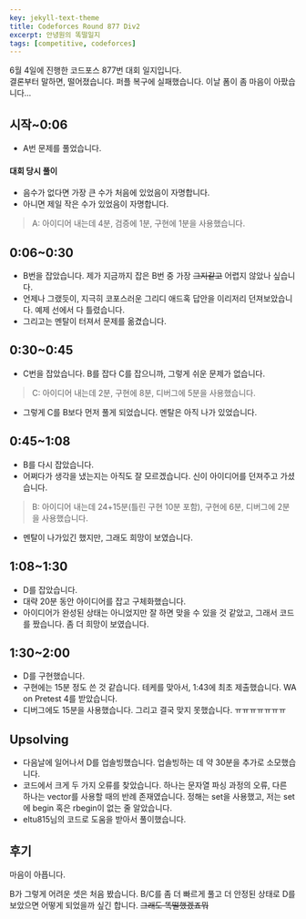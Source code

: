 ```yaml
---
key: jekyll-text-theme
title: Codeforces Round 877 Div2
excerpt: 안녕원의 똑떨일지
tags: [competitive, codeforces]
---
```

6월 4일에 진행한 코드포스 877번 대회 일지입니다.\
결론부터 말하면, 떨어졌습니다. 퍼플 복구에 실패했습니다. 이날 폼이 좀 마음이 아팠습니다...

## 시작~0:06
- A번 문제를 풀었습니다.
#### 대회 당시 풀이
- 음수가 없다면 가장 큰 수가 처음에 있었음이 자명합니다.
- 아니면 제일 작은 수가 있었음이 자명합니다.
> A: 아이디어 내는데 4분, 검증에 1분, 구현에 1분을 사용했습니다.

## 0:06~0:30
- B번을 잡았습니다. 제가 지금까지 잡은 B번 중 가장 ~~그지같고~~ 어렵지 않았나 싶습니다.
- 언제나 그랬듯이, 지극히 코포스러운 그리디 애드혹 답안을 이리저리 던져보았습니다. 예제 선에서 다 틀렸습니다.
- 그리고는 멘탈이 터져서 문제를 옮겼습니다.
## 0:30~0:45
- C번을 잡았습니다. B를 잡다 C를 잡으니까, 그렇게 쉬운 문제가 없습니다.
> C: 아이디어 내는데 2분, 구현에 8분, 디버그에 5분을 사용했습니다.
- 그렇게 C를 B보다 먼저 풀게 되었습니다. 멘탈은 아직 나가 있었습니다.
## 0:45~1:08
- B를 다시 잡았습니다.
- 어쩌다가 생각을 냈는지는 아직도 잘 모르겠습니다. 신이 아이디어를 던져주고 가셨습니다.
> B: 아이디어 내는데 24+15분(틀린 구현 10분 포함), 구현에 6분, 디버그에 2분을 사용했습니다.
- 멘탈이 나가있긴 했지만, 그래도 희망이 보였습니다.
## 1:08~1:30
- D를 잡았습니다.
- 대략 20분 동안 아이디어를 잡고 구체화했습니다. 
- 아이디어가 완성된 상태는 아니었지만 잘 하면 맞을 수 있을 것 같았고, 그래서 코드를 짰습니다. 좀 더 희망이 보였습니다.
## 1:30~2:00
- D를 구현했습니다.
- 구현에는 15분 정도 쓴 것 같습니다. 테케를 맞아서, 1:43에 최초 제출했습니다. WA on Pretest 4를 받았습니다.
- 디버그에도 15분을 사용했습니다. 그리고 결국 맞지 못했습니다. ㅠㅠㅠㅠㅠㅠㅠ
## Upsolving
- 다음날에 일어나서 D를 업솔빙했습니다. 업솔빙하는 데 약 30분을 추가로 소모했습니다.
- 코드에서 크게 두 가지 오류를 찾았습니다. 하나는 문자열 파싱 과정의 오류, 다른 하나는 vector를 사용할 때의 반례 존재였습니다. 정해는 set을 사용했고, 저는 set에 begin 혹은 rbegin이 없는 줄 알았습니다.
- eltu815님의 코드로 도움을 받아서 풀이했습니다.
## 후기
마음이 아픕니다.

B가 그렇게 어려운 셋은 처음 봤습니다. B/C를 좀 더 빠르게 풀고 더 안정된 상태로 D를 보았으면 어떻게 되었을까 싶긴 합니다. ~~그래도 똑떨했겠죠뭐~~
